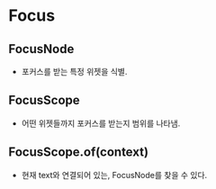 # Focus
## FocusNode
- 포커스를 받는 특정 위젯을 식별.

## FocusScope
- 어떤 위젯들까지 포커스를 받는지 범위를 나타냄.

## FocusScope.of(context)
- 현재 text와 연결되어 있는, FocusNode를 찾을 수 있다.
